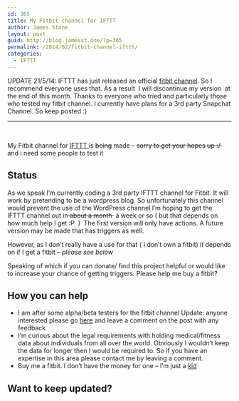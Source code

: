 ```yaml
---
id: 365
title: My Fitbit channel for IFTTT
author: James Stone
layout: post
guid: http://blog.jamesst.one/?p=365
permalink: /2014/02/fitbit-channel-ifttt/
categories:
  - IFTTT
---
```

UPDATE 21/5/14: IFTTT has just released an official [fitbit channel](https://ifttt.com/fitbit). So I recommend everyone uses that. As a result &nbsp;I will discontinue my version &nbsp;at the end of this month. Thanks to everyone who tried and particularly those who tested my fitbit channel. I currently have plans for a 3rd party Snapchat Channel. So keep posted :)



* * *

&nbsp;

My Fitbit channel for [IFTTT&nbsp;][2]is <del>being</del> made &#8211; <del>sorry to get your hopes up :/&nbsp;</del> and i need some people to test it

## Status

As we speak&nbsp;I&#8217;m currently coding a 3rd party IFTTT channel for Fitbit. It will work by pretending to be a wordpress blog. So unfortunately this channel would prevent the use of the WordPress channel I&#8217;m hoping to get the IFTTT channel out in<del>&nbsp;about a month&nbsp;</del> a week or so ( but that depends on how much help I get :P &nbsp;)&nbsp;&nbsp;The first version will only have actions. A future version may be made that has triggers as well.

However, as I don&#8217;t really have a use for that ( I don&#8217;t own a fitbit) it depends on if I get a fitbit &#8211; *please see below*

Speaking of which if you can donate/ find this project helpful or would like to increase your chance of getting triggers. Please help me buy a fitbit?

## How you can help

  * I am after some alpha/beta testers for the fitbit channel Update: anyone interested please go [here][3]&nbsp;and leave a comment on the post with any feedback
  * I&#8217;m curious about the legal requirements with holding medical/fitness data about individuals from all over the world. Obviously I wouldn&#8217;t keep the data for longer then I would be required to. So if you have an expertise in this area please contact me by leaving a comment.
  * Buy me a fitbit. I don&#8217;t have the money for one &#8211; I&#8217;m just a [kid][4]  
    

## Want to keep updated?

 [1]: https://ifttt.com/fitbit
 [2]: /2013/11/ifttt/ "Why you should use IFTTT?"
 [3]: https://github.com/jamesmstone/OUTDATED-ifttt-fitbit
 [4]: /2013/11/im-blogging/ "Why I blog? aka Welcome"
